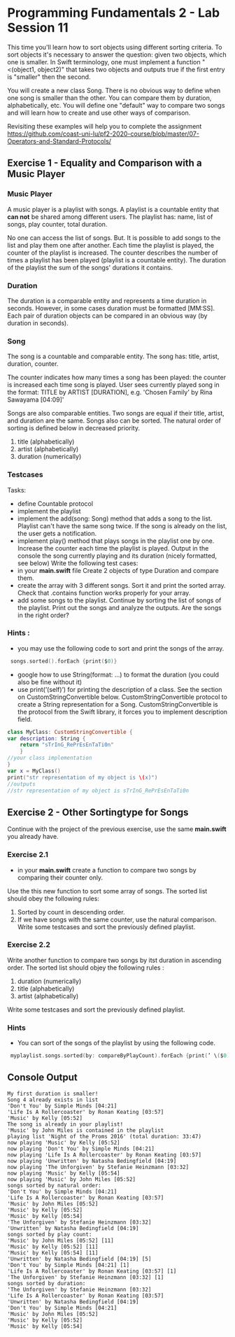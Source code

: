 # Programming Fundamentals 2 - Lab Session 11

This time you'll learn how to sort objects using different sorting criteria. To sort objects it's necessary to answer the question: given two objects, which one is smaller. In Swift terminology, one must implement a function "<(object1, object2)" that takes two objects and outputs true if the first entry is "smaller" then the second. 

You will create a new class Song. There is no obvious way to define when one song is smaller than the other. You can compare them by duration, alphabetically, etc. You will define one "default" way to compare two songs and will learn how to create and use other ways of comparison.

Revisiting these examples will help you to complete the assignment
https://github.com/coast-uni-lu/pf2-2020-course/blob/master/07-Operators-and-Standard-Protocols/

## Exercise 1 - Equality and Comparison with a Music Player

### Music Player
A music player is a playlist with songs. A playlist is a countable entity that **can not** be shared among different users. The playlist has: name, list of songs, play counter, total duration.

No one can access the list of songs. But. It is possible to add songs to the list and play them one after another. Each time the playlist is played, the counter of the playlist is increased. The counter describes the number of times a playlist has been played (playlist is a countable entity). The duration of the playlist the sum of the songs' durations it contains.

### Duration
The duration is a comparable entity and represents a time duration in seconds. However, in some cases duration must be formatted [MM:SS].
Each pair of duration objects can be compared in an obvious way (by duration in seconds).

### Song
The song is a countable and comparable entity. The song has: title, artist, duration, counter.

The counter indicates how many times a song has been played: the counter is increased each time song is played. User sees currently played song in the format: TITLE by ARTIST [DURATION], e.g. 'Chosen Family' by Rina Sawayama [04:09]'

Songs are also comparable entities. Two songs are equal if their title, artist, and duration are the same. Songs also can be sorted. The natural order of sorting is defined below in decreased priority.

1. title (alphabetically)
2. artist (alphabetically)
3. duration (numerically)

### Testcases
Tasks: 
- define Countable protocol
- implement the playlist
- implement the add(song: Song) method that adds a song to the list. Playlist can't have the same song twice. If the song is already on the list, the user gets a notification. 
- implement play() method that plays songs in the playlist one by one. Increase the counter each time the playlist is played. Output in the console the song currently playing and its duration (nicely formatted, see below)
Write the following test cases:
- in your **main.swift** file Create 2 objects of type Duration and compare them.
- create the array with 3 different songs. Sort it and print the sorted array. Check that .contains function works properly for your array.
- add some songs to the playlist. Continue by sorting the list of songs of the playlist. Print out the songs and analyze the outputs. Are the songs in the right order?

### Hints :
- you may use the following code to sort and print the songs of the array.
```swift
 songs.sorted().forEach {print($0)}
 ```
- google how to use String(format: ...) to format the duration (you could also be fine without it)
- use print(’\(self)’) for printing the description of a class. See the section on CustomStringConvertible below.
CustomStringConvertible protocol to create a String representation for a Song. CustomStringConvertible is the protocol from the Swift library, it forces you to implement description field.

```swift
class MyClass: CustomStringConvertible {
var description: String {
	return "sTrInG_RePrEsEnTaTi0n"
	}	
//your class implementation
} 
var x = MyClass()
print("str representation of my object is \(x)")
//outputs 
//str representation of my object is sTrInG_RePrEsEnTaTi0n
```

## Exercise 2 - Other Sortingtype for Songs

Continue with the project of the previous exercise, use the same **main.swift** you already have.

### Exercise 2.1
- in your **main.swift** create a function to compare two songs by comparing their counter only.

Use the this new function to sort some array of songs. The sorted list should obey the following rules:
1. Sorted by count in descending order.
2. If we have songs with the same counter, use the natural comparison.
Write some testcases and sort the previously defined playlist.

### Exercise 2.2
Write another function to compare two songs by itst duration in ascending order. The sorted list should objey the following rules :
1. duration (numerically)
2. title (alphabetically)
3. artist (alphabetically)

Write some testcases and sort the previously defined playlist.

### Hints
- You can sort of the songs of the playlist by using the following code.
```swift
 myplaylist.songs.sorted(by: compareByPlayCount).forEach {print(’ \($0) [ \($0.count)]’)}
 ```

 ## Console Output
```
My first duration is smaller!
Song 4 already exists in list
'Don't You' by Simple Minds [04:21]
'Life Is A Rollercoaster' by Ronan Keating [03:57]
'Music' by Kelly [05:52]
The song is already in your playlist!
'Music' by John Miles is contained in the playlist
playing list 'Night of the Proms 2016' (total duration: 33:47)
now playing 'Music' by Kelly [05:52]
now playing 'Don't You' by Simple Minds [04:21]
now playing 'Life Is A Rollercoaster' by Ronan Keating [03:57]
now playing 'Unwritten' by Natasha Bedingfield [04:19]
now playing 'The Unforgiven' by Stefanie Heinzmann [03:32]
now playing 'Music' by Kelly [05:54]
now playing 'Music' by John Miles [05:52]
songs sorted by natural order:
'Don't You' by Simple Minds [04:21]
'Life Is A Rollercoaster' by Ronan Keating [03:57]
'Music' by John Miles [05:52]
'Music' by Kelly [05:52]
'Music' by Kelly [05:54]
'The Unforgiven' by Stefanie Heinzmann [03:32]
'Unwritten' by Natasha Bedingfield [04:19]
songs sorted by play count:
'Music' by John Miles [05:52] [11]
'Music' by Kelly [05:52] [11]
'Music' by Kelly [05:54] [11]
'Unwritten' by Natasha Bedingfield [04:19] [5]
'Don't You' by Simple Minds [04:21] [1]
'Life Is A Rollercoaster' by Ronan Keating [03:57] [1]
'The Unforgiven' by Stefanie Heinzmann [03:32] [1]
songs sorted by duration:
'The Unforgiven' by Stefanie Heinzmann [03:32]
'Life Is A Rollercoaster' by Ronan Keating [03:57]
'Unwritten' by Natasha Bedingfield [04:19]
'Don't You' by Simple Minds [04:21]
'Music' by John Miles [05:52]
'Music' by Kelly [05:52]
'Music' by Kelly [05:54]
```
